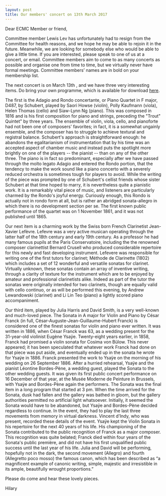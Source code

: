 ```yaml
---
layout: post
title: Our members' concert on 13th March 2017
---
```

Dear ECMC Member or friend,

Committee member Lewis Lev has unfortunately had to resign from the Committee 
for health reasons, and we hope he may be able to rejoin it in the future. 
Meanwhile, we are looking for somebody else who would be able to give a little 
time. If you are interested, please speak to one of us at a concert, or email. 
Committee members aim to come to as many concerts as possible and organise one 
from time to time, but we virtually never have formal meetings. Committee 
members’ names are in bold on your membership list. 

The next concert is on March 13th , and we have three very interesting items.
Do bring your own programme, which is available 
for download [here](/assets/programmes/Programme_17.03.pdf).

The first is the Adagio and Rondo concertante, or Piano Quartet in F major, D487, 
by Schubert, played by  Saori Howse (violin),  Polly Kaufmann (viola), Helen 
Thomas (cello) and  Siaw-Lynn Ng (piano). This was composed in 1816 and is his 
first composition for piano and strings, preceding the "Trout" Quintet" by 
three years. The ensemble of violin, viola, cello, and pianoforte had not 
been one of composers' favorites; in fact, it is a somewhat ungainly ensemble, 
and the composer has to struggle to achieve textural and registral balance. 
Schubert's approach is straightforward enough: he abandons the egalitarianism 
of instrumentation that by his time was an accepted aspect of chamber music 
and instead puts the spotlight more brightly on one of the players -- the 
pianist -- than on any of the other three. The piano is in fact so predominant, 
especially after we have passed through the molto legato Adagio and entered the 
Rondo portion, that the tendency to make the work sound like a piano concerto 
with a severely reduced orchestra is sometimes tough for players to avoid. 
While the writing of the piece was prompted by one of Schubert's cellist 
friends whose sister Schubert at that time hoped to marry, it is nevertheless 
quite a pianistic work. It is a remarkably vital piece of music, and listeners 
are particularly charmed by the Rondo's joyful energy. Curiously enough, this 
Rondo is actually not in rondo form at all, but is rather an abridged 
sonata-allegro in which there is no development section per se. The first known 
public performance of the quartet was on 1 November 1861, and it was not 
published until 1865. 
 
Our next item is a charming work by the Swiss born French Clarinetist 
Jean-Xavier Lefèvre. Lefevre was a very active musican operating through 
the latter half of the 18th century and early 19th century. As a professor 
he had many famous pupils at the Paris Conservatoire, including the the 
renowned composer clarinettist Bernard Crusell who produced considerable 
repertoire for this newly and fast developing instrument. Lefevere was 
responsible for writing one of the first tutors for clarinet; Méthode de 
Clarinette (1802) which includes a set of  12 wonderful and versatile sonatas 
for clarinet. Virtually unknown, these sonatas contain an array of inventive 
writing, through a clarity of texture for the instrument which are to be 
enjoyed by amateur and professional clarinetists alike. Indeed as part of 
the tutor the sonatas were originally intended for two clarinets, 
though are equally valid with cello continuo, or as will be performed this 
evening, by Andrew Lewandowski (clarinet) and Li Lin Teo (piano) a lightly 
scored piano accompaniment. 
 
Our third item, played by Julia Harris and David Smith, is a very 
well-known and much-loved piece. The Sonata in A major for Violin and 
Piano by César Franck (in full, César-Auguste-Jean-Guillaume-Hubert Franck) 
is considered one of the finest sonatas for violin and piano ever written. 
It  was written in 1886, when César Franck was 63, as a wedding present for 
the 31-year-old violinist Eugène Ysaÿe. Twenty-eight years earlier, in 1858, 
Franck had promised a violin sonata for Cosima von Bülow. This never appeared; 
it has been speculated that whatever work Franck had done on that piece was 
put aside, and eventually ended up in the sonata he wrote for Ysaÿe in 1886. 
Franck presented the work to Ysaÿe on the morning of his wedding on 26 
September 1886. After a hurried rehearsal, Ysaÿe and the pianist Léontine 
Bordes-Pène, a wedding guest, played the Sonata to the other wedding guests. 
It was given its first public concert performance on 16 December of that year, 
at the Musée Moderne de Peinture in Brussels, with Ysaÿe and Bordes-Pène 
again the performers. The Sonata was the final item in a long program that 
started at 3 pm. When the time arrived for the Sonata, dusk had fallen and 
the gallery was bathed in gloom, but the gallery authorities permitted no 
artificial light whatsoever. Initially, it seemed the Sonata would have to 
be abandoned, but Ysaÿe and Bordes-Pène decided regardless to continue. In 
the event, they had to play the last three movements from memory in virtual 
darkness. Vincent d'Indy, who was present, recorded these details of the event. 
Ysaÿe kept the Violin Sonata in his repertoire for the next 40 years of his 
life. His championing of the Sonata contributed to the public recognition 
of Franck as a major composer. This recognition was quite belated; Franck 
died within four years of the Sonata's public première, and did not have 
his first unqualified public success until the last year of his life.
Julia and David will be performing, hopefully not in the dark, the 
second movement (Allegro) and fourth (Allegretto poco mosso) the famous canon, 
which has been described as “a magnificent example of canonic writing, simple, 
majestic and irresistible in its ample, beautifully wrought proportions.”
 
Please do come and hear these lovely pieces.

Hilary
